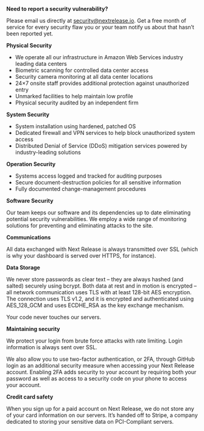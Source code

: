**Need to report a security vulnerability?**

Please email us directly at security@nextrelease.io. Get a free month of service for every security flaw you or your team notify us about that hasn’t been reported yet.

**Physical Security**

-   We operate all our infrastructure in Amazon Web Services industry leading data centers
-   Biometric scanning for controlled data center access
-   Security camera monitoring at all data center locations
-   24×7 onsite staff provides additional protection against unauthorized entry
-   Unmarked facilities to help maintain low profile
-   Physical security audited by an independent firm

**System Security**

-   System installation using hardened, patched OS
-   Dedicated firewall and VPN services to help block unauthorized system access
-   Distributed Denial of Service (DDoS) mitigation services powered by industry-leading solutions

**Operation Security**

-   Systems access logged and tracked for auditing purposes
-   Secure document-destruction policies for all sensitive information
-   Fully documented change-management procedures

**Software Security**

Our team keeps our software and its dependencies up to date eliminating potential security vulnerabilities. We employ a wide range of monitoring solutions for preventing and eliminating attacks to the site.

**Communications**

All data exchanged with Next Release is always transmitted over SSL (which is why your dashboard is served over HTTPS, for instance).

**Data Storage**

We never store passwords as clear text – they are always hashed (and salted) securely using bcrypt. Both data at rest and in motion is encrypted – all network communication uses TLS with at least 128-bit AES encryption. The connection uses TLS v1.2, and it is encrypted and authenticated using AES_128_GCM and uses ECDHE_RSA as the key exchange mechanism.

Your code never touches our servers.

**Maintaining security**

We protect your login from brute force attacks with rate limiting. Login information is always sent over SSL.

We also allow you to use two-factor authentication, or 2FA, through GitHub login as an additional security measure when accessing your Next Release account. Enabling 2FA adds security to your account by requiring both your password as well as access to a security code on your phone to access your account.

**Credit card safety**

When you sign up for a paid account on Next Release, we do not store any of your card information on our servers. It’s handed off to Stripe, a company dedicated to storing your sensitive data on PCI-Compliant servers.

